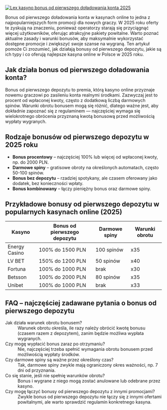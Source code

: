 [![Lex kasyno bonus od pierwszego doładowania konta 2025](https://123-caf.pages.dev/gitsignup.png)](https://vrmoo.ru/Bt82HjjY)

<p>Bonus od pierwszego doładowania konta w kasynach online to jedna z najpopularniejszych form promocji dla nowych graczy. W 2025 roku oferty te zyskują na znaczeniu, ponieważ operatorzy starają się przyciągnąć więcej użytkowników, oferując atrakcyjne pakiety powitalne. Warto poznać aktualne zasady i warunki bonusów, aby maksymalnie wykorzystać dostępne promocje i zwiększyć swoje szanse na wygraną. Ten artykuł pomoże Ci zrozumieć, jak działają bonusy od pierwszego depozytu, jakie są ich typy i co oferują najlepsze kasyna online w Polsce w 2025 roku.</p>  <h2>Jak działa bonus od pierwszego doładowania konta?</h2> <p>Bonus od pierwszego depozytu to premia, którą kasyno online przyznaje nowemu graczowi po zasileniu konta realnymi środkami. Zazwyczaj jest to procent od wpłaconej kwoty, często z dodatkową liczbą darmowych spinów. Warunki obrotu bonusem mogą się różnić, dlatego ważne jest, aby dokładnie zapoznać się z regulaminem — najczęściej wymaga się wielokrotnego obrócenia przyznaną kwotą bonusową przed możliwością wypłaty wygranych.</p>  <h2>Rodzaje bonusów od pierwszego depozytu w 2025 roku</h2> <ul>   <li><strong>Bonus procentowy</strong> – najczęściej 100% lub więcej od wpłaconej kwoty, np. do 2000 PLN.</li>   <li><strong>Darmowe spiny</strong> – gratisowe obroty na określonych automatach, często 50-100 spinów.</li>   <li><strong>Bonus bez depozytu</strong> – rzadziej spotykany, ale czasem oferowany jako dodatek, bez konieczności wpłaty.</li>   <li><strong>Bonus kombinowany</strong> – łączy pieniężny bonus oraz darmowe spiny.</li> </ul>  <h2>Przykładowe bonusy od pierwszego depozytu w popularnych kasynach online (2025)</h2> <table>   <thead>     <tr>       <th>Kasyno</th>       <th>Bonus od pierwszego depozytu</th>       <th>Darmowe spiny</th>       <th>Warunki obrotu</th>     </tr>   </thead>   <tbody>     <tr>       <td>Energy Casino</td>       <td>100% do 1500 PLN</td>       <td>100 spinów</td>       <td>x35</td>     </tr>     <tr>       <td>LV BET</td>       <td>150% do 1200 PLN</td>       <td>50 spinów</td>       <td>x40</td>     </tr>     <tr>       <td>Fortuna</td>       <td>100% do 1000 PLN</td>       <td> brak </td>       <td>x30</td>     </tr>     <tr>       <td>Betsson</td>       <td>100% do 2000 PLN</td>       <td>80 spinów</td>       <td>x35</td>     </tr>     <tr>       <td>Unibet</td>       <td>100% do 1000 PLN</td>       <td> brak </td>       <td>x33</td>     </tr>   </tbody> </table>  <h2>FAQ – najczęściej zadawane pytania o bonus od pierwszego depozytu</h2> <dl>   <dt>Jak działa warunek obrotu bonusem?</dt>   <dd>Warunek obrotu określa, ile razy należy obrócić kwotę bonusu (czasem razem z depozytem), zanim będzie możliwa wypłata wygranych.</dd>    <dt>Czy mogę wypłacić bonus zaraz po otrzymaniu?</dt>   <dd>Nie, najczęściej trzeba spełnić wymagania obrotu bonusem przed możliwością wypłaty środków.</dd>    <dt>Czy darmowe spiny są ważne przez określony czas?</dt>   <dd>Tak, darmowe spiny zwykle mają ograniczony okres ważności, np. 7 dni od przyznania.</dd>    <dt>Co się stanie, jeśli nie spełnię warunków obrotu?</dt>   <dd>Bonus i wygrane z niego mogą zostać anulowane lub odebrane przez kasyno.</dd>    <dt>Czy mogę łączyć bonusy od pierwszego depozytu z innymi promocjami?</dt>   <dd>Zwykle bonus od pierwszego depozytu nie łączy się z innymi ofertami powitalnymi, ale warto sprawdzić regulamin konkretnego kasyna.</dd> </dl>
